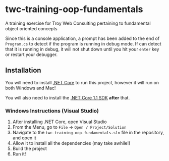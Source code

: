 # twc-training-oop-fundamentals
A training exercise for Troy Web Consulting pertaining to fundamental object oriented concepts

Since this is a console application, a prompt has been added to the end of `Program.cs` to detect if the program is running in debug mode. If can detect that it is running in debug, it will not shut down until you hit your `enter` key or restart your debugger.

## Installation
You will need to install [.NET Core](https://www.microsoft.com/net/core) to run this project, however it will run on both Windows and Mac!

You will also need to install the [.NET Core 1.1 SDK](https://go.microsoft.com/fwlink/?LinkID=835014) **after** that.

### Windows Instructions (Visual Studio)
1. After installing .NET Core, open Visual Studio
2. From the Menu, go to `File` -> `Open / Project/Solution`
3. Navigate to the `twc-training-oop-fundamentals.sln` file in the repository, and open it
4. Allow it to install all the dependencies (may take awhile!)
5. Build the project
6. Run it!
